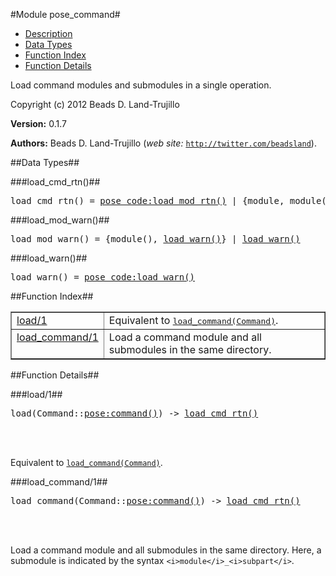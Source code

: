 

#Module pose_command#

* [Description](#description)
* [Data Types](#types)
* [Function Index](#index)
* [Function Details](#functions)


Load command modules and submodules in a single operation.

Copyright (c) 2012 Beads D. Land-Trujillo

__Version:__ 0.1.7

__Authors:__ Beads D. Land-Trujillo (_web site:_ [`http://twitter.com/beadsland`](http://twitter.com/beadsland)).
<a name="types"></a>

##Data Types##




###<a name="type-load_cmd_rtn">load_cmd_rtn()</a>##



<pre>load_cmd_rtn() = <a href="pose_code.md#type-load_mod_rtn">pose_code:load_mod_rtn()</a> | {module, module(), [<a href="#type-load_mod_warn">load_mod_warn()</a>]}</pre>



###<a name="type-load_mod_warn">load_mod_warn()</a>##



<pre>load_mod_warn() = {module(), <a href="#type-load_warn">load_warn()</a>} | <a href="#type-load_warn">load_warn()</a></pre>



###<a name="type-load_warn">load_warn()</a>##



<pre>load_warn() = <a href="pose_code.md#type-load_warn">pose_code:load_warn()</a></pre>
<a name="index"></a>

##Function Index##


<table width="100%" border="1" cellspacing="0" cellpadding="2" summary="function index"><tr><td valign="top"><a href="#load-1">load/1</a></td><td>Equivalent to <a href="#load_command-1"><tt>load_command(Command)</tt></a>.</td></tr><tr><td valign="top"><a href="#load_command-1">load_command/1</a></td><td>Load a command module and all submodules in the same directory.</td></tr></table>


<a name="functions"></a>

##Function Details##

<a name="load-1"></a>

###load/1##


<pre>load(Command::<a href="pose.md#type-command">pose:command()</a>) -> <a href="#type-load_cmd_rtn">load_cmd_rtn()</a></pre>
<br></br>


Equivalent to [`load_command(Command)`](#load_command-1).<a name="load_command-1"></a>

###load_command/1##


<pre>load_command(Command::<a href="pose.md#type-command">pose:command()</a>) -> <a href="#type-load_cmd_rtn">load_cmd_rtn()</a></pre>
<br></br>


Load a command module and all submodules in the same directory.
Here, a submodule is indicated by the syntax
`<i>module</i>_<i>subpart</i>`.